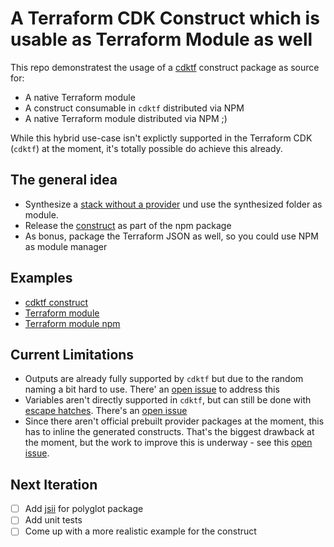 # A Terraform CDK Construct which is usable as Terraform Module as well

This repo demonstratest the usage of a [cdktf](https://cdk.tf) construct package as source for:

- A native Terraform module
- A construct consumable in `cdktf` distributed via NPM
- A native Terraform module distributed via NPM ;)

While this hybrid use-case isn't explictly supported in the Terraform CDK (`cdktf`) at the moment, it's totally possible do achieve this already.

## The general idea

- Synthesize a [stack without a provider](./packages/cdktf-hybrid-module/lib/module.ts) und use the synthesized folder as module.
- Release the [construct](./packages/cdktf-hybrid-module/lib/construct.ts) as part of the npm package
- As bonus, package the Terraform JSON as well, so you could use NPM as module manager

## Examples

- [cdktf construct](./examples/cdktf-example)
- [Terraform module](./examples/terraform)
- [Terraform module npm](./examples/terraform-npm)

## Current Limitations

- Outputs are already fully supported by `cdktf` but due to the random naming a bit hard to use. There' an [open issue](https://github.com/hashicorp/terraform-cdk/issues/247) to address this
- Variables aren't directly supported in `cdktf`, but can still be done with [escape hatches](https://cdkt.tf/escape-hatche). There's an [open issue](https://github.com/hashicorp/terraform-cdk/issues/249)
- Since there aren't official prebuilt provider packages at the moment, this has to inline the generated constructs. That's the biggest drawback at the moment, but the work to improve this is underway - see this [open issue](https://github.com/hashicorp/terraform-cdk/issues/98).

## Next Iteration

- [ ] Add [jsii](https://cdk.tf/jsii) for polyglot package
- [ ] Add unit tests
- [ ] Come up with a more realistic example for the construct
